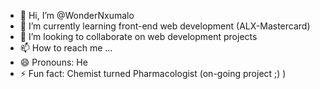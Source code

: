 - 👋 Hi, I’m @WonderNxumalo
- 🌱 I’m currently learning front-end web development (ALX-Mastercard)
- 💞️ I’m looking to collaborate on web development projects
- 📫 How to reach me ...
- 😄 Pronouns: He
- ⚡ Fun fact: Chemist turned Pharmacologist (on-going project ;) )

<!---
WonderNxumalo/WonderNxumalo is a ✨ special ✨ repository because its `README.md` (this file) appears on your GitHub profile.
You can click the Preview link to take a look at your changes.
--->
